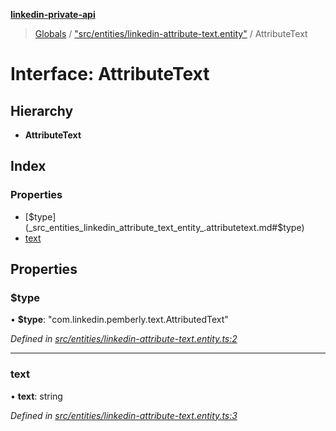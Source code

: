 **[linkedin-private-api](../README.md)**

> [Globals](../globals.md) / ["src/entities/linkedin-attribute-text.entity"](../modules/_src_entities_linkedin_attribute_text_entity_.md) / AttributeText

# Interface: AttributeText

## Hierarchy

* **AttributeText**

## Index

### Properties

* [$type](_src_entities_linkedin_attribute_text_entity_.attributetext.md#$type)
* [text](_src_entities_linkedin_attribute_text_entity_.attributetext.md#text)

## Properties

### $type

•  **$type**: \"com.linkedin.pemberly.text.AttributedText\"

*Defined in [src/entities/linkedin-attribute-text.entity.ts:2](https://github.com/Maece97/linkedin-private-api/blob/e083f37/src/entities/linkedin-attribute-text.entity.ts#L2)*

___

### text

•  **text**: string

*Defined in [src/entities/linkedin-attribute-text.entity.ts:3](https://github.com/Maece97/linkedin-private-api/blob/e083f37/src/entities/linkedin-attribute-text.entity.ts#L3)*
